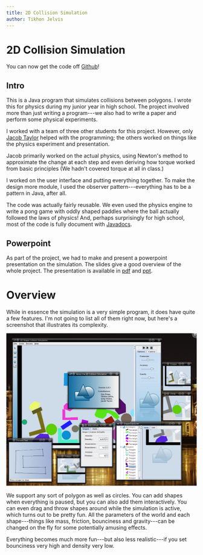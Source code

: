 ```yaml
---
title: 2D Collision Simulation
author: Tikhon Jelvis
---
```


<div class="content">

# 2D Collision Simulation

You can now get the code off [Github](https://github.com/TikhonJelvis/simulation)!

## Intro

This is a Java program that simulates collisions between polygons. I wrote this for physics during my junior year in high school. The project involved more than just writing a program---we also had to write a paper and perform some physical experiments. 

I worked with a team of three other students for this project. However, only [Jacob Taylor](http://stanford.edu/~jacobt) helped with the programming; the others worked on things like the physics experiment and presentation.

Jacob primarily worked on the actual physics, using Newton's method to approximate the change at each step and even deriving how torque worked from basic principles (We hadn't covered torque at all in class.)

I worked on the user interface and putting everything together. To make the design more module, I used the observer pattern---everything has to be a pattern in Java, after all.

The code was actually fairly reusable. We even used the physics engine to write a pong game with oddly shaped paddles where the ball actually followed the laws of physics! And, perhaps surprisingly for high school, most of the code is fully document with [Javadocs](doc/index.html).

## Powerpoint

As part of the project, we had to make and present a powerpoint presentation on the simulation. The slides give a good overview of the whole project. The presentation is available in [pdf](simulation.pdf) and [ppt](simulation.ppt).

</div>

<div class="content">

# Overview

While in essence the simulation is a very simple program, it does
have quite a few features. I'm not going to list all of them right now, but here's a screenshot that illustrates its complexity.

![All the different windows for interacting with the simulation.](img/overview.png)

We support any sort of polygon as well as circles. You can add shapes when everything is paused, but you can also add them interactively. You can even drag and throw shapes around while the simulation is active, which turns out to be pretty fun. All the parameters of the world and each shape---things like mass, friction, bounciness and gravity---can be changed on the fly for some potentially amusing effects.

Everything becomes much more fun---but also less realistic---if you set bounciness very high and density very low. 

</div>